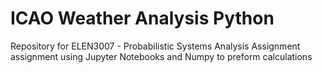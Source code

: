 # ICAO Weather Analysis Python
Repository for ELEN3007 - Probabilistic Systems Analysis Assignment assignment using Jupyter Notebooks and Numpy to preform calculations
